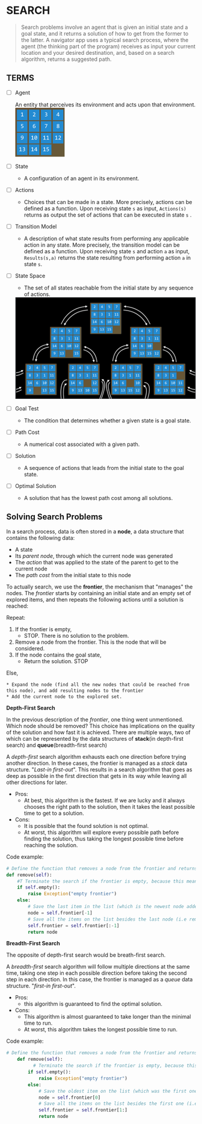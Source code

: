 # SEARCH

> Search problems involve an agent that is given an initial state and a goal state, and it returns a solution of how to get from the former to the latter. A navigator app uses a typical search process, where the agent (the thinking part of the program) receives as input your current location and your desired destination, and, based on a search algorithm, returns a suggested path.

## TERMS

- [ ] Agent

  An entity that perceives its environment and acts upon that environment.					<img src="CS50_SEARCH.assets/15puzzle.png" alt="15 puzzle" style="zoom:25%;" />

- [ ] State

  - A configuration of an agent in its environment.

- [ ] Actions

  - Choices that can be made in a state. More precisely, actions can be defined as a function. Upon receiving state `s` as input, `Actions(s)` returns as output the set of actions that can be executed in state `s` .

- [ ] Transition Model

  - A description of what state results from performing any applicable action in any state. More precisely, the transition model can be defined as a function. Upon receiving state `s` and action `a` as input, `Results(s,a)` returns the state resulting from performing action `a` in state `s`.

- [ ] State Space

  - The set of all states reachable from the initial state by any sequence of actions.

  <img src="CS50_SEARCH.assets/statespace.png" alt="State Space" style="zoom:67%;" />

- [ ] Goal Test

  - The condition that determines whether a given state is a goal state.

- [ ] Path Cost

  - A numerical cost associated with a given path.

- [ ] Solution
  - A sequence of actions that leads from the initial state to the goal state.
- [ ] Optimal Solution
  - A solution that has the lowest path cost among all solutions.

## Solving Search Problems

In a search process, data is often stored in a **node**, a data structure that contains the following data:

- A state
- Its *parent node*, through which the current node was generated
- The *action* that was applied to the state of the parent to get to the current node
- The *path cost* from the initial state to this node

To actually search, we use the **frontier**, the mechanism that "manages" the nodes. The *frontier* starts by containing an initial state and an empty set of explored items, and then repeats the following actions until a solution is reached:

Repeat:

1. If the frontier is empty,
   - STOP. There is no solution to the problem.
2. Remove a node from the frontier. This is the node that will be considered.
3. If the node contains the goal state,
   - Return the solution. STOP

Else,

```
* Expand the node (find all the new nodes that could be reached from this node), and add resulting nodes to the frontier
* Add the current node to the explored set.
```

**Depth-First Search**

In the previous description of the *frontier*, one thing went unmentioned. Which node should be removed? This choice has implications on the quality of the solution and how fast it is achieved. There are multiple ways, two of which can be represented by the data structures of **stack**(in depth-first search) and **queue**(breadth-first search)

A *depth-first* search algorithm exhausts each one direction before trying another direction. In these cases, the frontier is managed as a *stack* data structure. "*Last-in first-out*". This results in a search algorithm that goes as deep as possible in the first direction that gets in its way while leaving all other directions for later.

- Pros:
  - At best, this algorithm is the fastest. If we are lucky and it always chooses the right path to the solution, then it takes the least possible time to get to a solution.
- Cons:
  - It is possible that the found solution is not optimal.
  - At worst, this algorithm will explore every possible path before finding the solution, thus taking the longest possible time before reaching the solution.

Code example:

```python
# Define the function that removes a node from the frontier and returns it.
def remove(self):
    #T Terminate the search if the frontier is empty, because this means that there is no solution.
    if self.empty():
        raise Exception("empty frontier")
    else:
       	# Save the last item in the list (which is the newest node added)
        node = self.frontier[-1]
        # Save all the items on the list besides the last node (i.e removing the last node)
        self.frontier = self.frontier[:-1]
        return node
```

**Breadth-First Search**

The opposite of depth-first search would be breath-first search.

A *breadth-first* search algorithm will follow multiple directions at the same time, taking one step in each possible direction before taking the second step in each direction. In this case, the frontier is managed as a *queue* data structure. "*first-in first-out*".

- Pros:
  - this algorithm is guaranteed to find the optimal solution.
- Cons:
  - This algorithm is almost guaranteed to take longer than the minimal time to run.
  - At worst, this algorithm takes the longest possible time to run.

Code example:

```python
# Define the function that removes a node from the frontier and returns it.
    def remove(self):
    	  # Terminate the search if the frontier is empty, because this means that there is no solution.
        if self.empty():
            raise Exception("empty frontier")
        else:
            # Save the oldest item on the list (which was the first one to be added)
            node = self.frontier[0]
            # Save all the items on the list besides the first one (i.e. removing the first node)
            self.frontier = self.frontier[1:]
            return node
```

